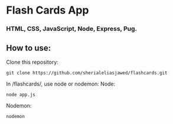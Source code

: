 # Flash Cards App
### HTML, CSS, JavaScript, Node, Express, Pug. 

## How to use:

Clone this repository:
  ```
  git clone https://github.com/sherialeliasjawed/flashcards.git
  ````
In /flashcards/, use node or nodemon:
  Node:
```
node app.js
```
 Nodemon:
 ```
 nodemon
  ```
  
 

